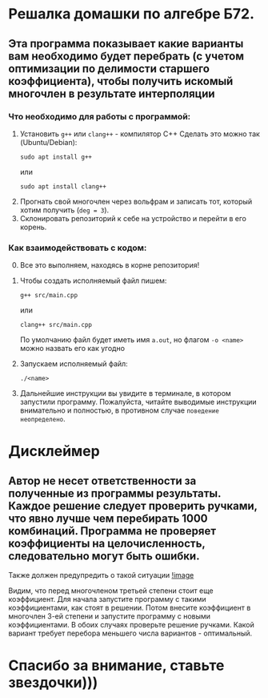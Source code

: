 # Решалка домашки по алгебре Б72.
## Эта программа показывает какие варианты вам необходимо будет перебрать (с учетом оптимизации по делимости старшего коэффициента), чтобы получить искомый многочлен в результате интерполяции

###  Что необходимо для работы с программой:

1. Установить `g++` или ``clang++`` - компилятор C++
	Сделать это можно так (Ubuntu/Debian):
	```
	sudo apt install g++
	```
	или
	```
	sudo apt install clang++
	```
2. Прогнать свой многочлен через вольфрам и записать тот, который хотим получить (``deg = 3``).
3. Склонировать репозиторий к себе на устройство и перейти в его корень.


### Как взаимодействовать с кодом:
0. Все это выполняем, находясь в корне репозитория!
1. Чтобы создать исполняемый файл пишем:
	```
	g++ src/main.cpp
	```	
	или
	```
	clang++ src/main.cpp
	```
	По умолчанию файл будет иметь имя ``a.out``,  но флагом ``-o <name>`` можно 			назвать его как угодно
	
2. Запускаем исполняемый файл:
	```
	./<name>
	```
5. Дальнейшие инструкции вы увидите в терминале, в котором запустили программу. Пожалуйста, читайте выводимые инструкции внимательно и полностью, в противном случае ``поведение неопределено``.



# Дисклеймер
## Автор не несет ответственности за полученные из программы результаты. Каждое решение следует проверить ручками, что явно лучше чем перебирать 1000 комбинаций. Программа не проверяет коэффициенты на целочисленность, следовательно могут быть ошибки. 
Также должен предупредить о такой ситуации
[!image](images/wolfram.png)

Видим, что перед многочленом третьей степени стоит еще коэффициент.
Для начала запустите программу с такими коэффициентами, как стоят в решении. Потом внесите коэффициент в многочлен 3-ей степени и запустите программу с новыми коэффициентами. В обоих случаях проверьте решение ручками. Какой вариант требует перебора меньшего числа вариантов - оптимальный.

# Спасибо за внимание, ставьте звездочки)))

